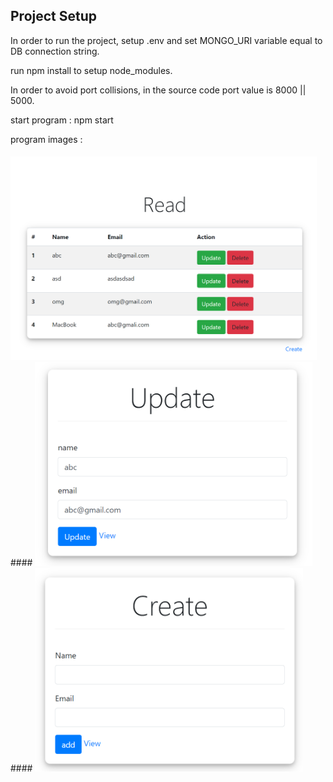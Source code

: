 ## Project Setup

In order to run the project, setup .env and set MONGO_URI variable equal to DB connection string.

run npm install to setup node_modules.

In order to avoid port collisions, in the source code port value is 8000 || 5000.
 
start program : npm start

program images : 
<br>
####
<img src="./img/1.PNG" height="326" alt="eslint" title="HTML5"/>
####
<img src="./img/2.PNG" height="326" alt="eslint" title="HTML5"/>
####
<img src="./img/3.PNG" height="326" alt="eslint" title="HTML5"/>